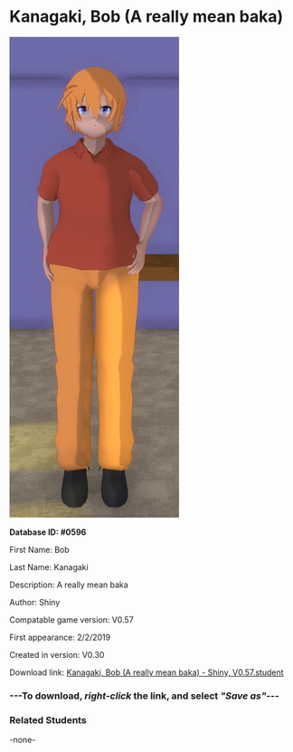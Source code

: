 # Kanagaki, Bob (A really mean baka)

<img src="../../Files/Images/Kanagaki, Bob (A really mean baka).png" title="Kanagaki, Bob (A really mean baka) - Shiny, V0.57">

**Database ID: #0596**

First Name: Bob

Last Name: Kanagaki

Description: A really mean baka

Author: Shiny

Compatable game version: V0.57

First appearance: 2/2/2019

Created in version: V0.30

Download link: <a href="https://raw.githubusercontent.com/Arbiter1223/Daigaku-Gurashi-Custom-Students/master/Files/Student%20Files/Kanagaki%2C%20Bob%20(A%20really%20mean%20baka)%20-%20Shiny%2C%20V0.57.student">Kanagaki, Bob (A really mean baka) - Shiny, V0.57.student</a>

### ---**To download, _right-click_ the link, and select _"Save as"_**---

### Related Students

-none-
